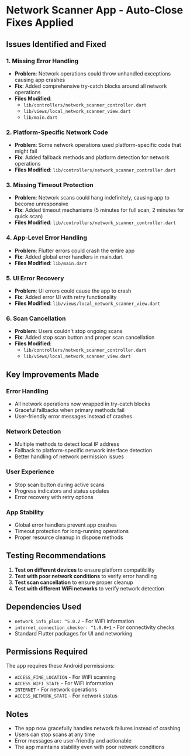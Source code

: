 # Network Scanner App - Auto-Close Fixes Applied

## Issues Identified and Fixed

### 1. **Missing Error Handling**
- **Problem**: Network operations could throw unhandled exceptions causing app crashes
- **Fix**: Added comprehensive try-catch blocks around all network operations
- **Files Modified**: 
  - `lib/controllers/network_scanner_controller.dart`
  - `lib/views/local_network_scanner_view.dart`
  - `lib/main.dart`

### 2. **Platform-Specific Network Code**
- **Problem**: Some network operations used platform-specific code that might fail
- **Fix**: Added fallback methods and platform detection for network operations
- **Files Modified**: `lib/controllers/network_scanner_controller.dart`

### 3. **Missing Timeout Protection**
- **Problem**: Network scans could hang indefinitely, causing app to become unresponsive
- **Fix**: Added timeout mechanisms (5 minutes for full scan, 2 minutes for quick scan)
- **Files Modified**: `lib/controllers/network_scanner_controller.dart`

### 4. **App-Level Error Handling**
- **Problem**: Flutter errors could crash the entire app
- **Fix**: Added global error handlers in main.dart
- **Files Modified**: `lib/main.dart`

### 5. **UI Error Recovery**
- **Problem**: UI errors could cause the app to crash
- **Fix**: Added error UI with retry functionality
- **Files Modified**: `lib/views/local_network_scanner_view.dart`

### 6. **Scan Cancellation**
- **Problem**: Users couldn't stop ongoing scans
- **Fix**: Added stop scan button and proper scan cancellation
- **Files Modified**: 
  - `lib/controllers/network_scanner_controller.dart`
  - `lib/views/local_network_scanner_view.dart`

## Key Improvements Made

### Error Handling
- All network operations now wrapped in try-catch blocks
- Graceful fallbacks when primary methods fail
- User-friendly error messages instead of crashes

### Network Detection
- Multiple methods to detect local IP address
- Fallback to platform-specific network interface detection
- Better handling of network permission issues

### User Experience
- Stop scan button during active scans
- Progress indicators and status updates
- Error recovery with retry options

### App Stability
- Global error handlers prevent app crashes
- Timeout protection for long-running operations
- Proper resource cleanup in dispose methods

## Testing Recommendations

1. **Test on different devices** to ensure platform compatibility
2. **Test with poor network conditions** to verify error handling
3. **Test scan cancellation** to ensure proper cleanup
4. **Test with different WiFi networks** to verify network detection

## Dependencies Used

- `network_info_plus: ^5.0.2` - For WiFi information
- `internet_connection_checker: ^1.0.0+1` - For connectivity checks
- Standard Flutter packages for UI and networking

## Permissions Required

The app requires these Android permissions:
- `ACCESS_FINE_LOCATION` - For WiFi scanning
- `ACCESS_WIFI_STATE` - For WiFi information
- `INTERNET` - For network operations
- `ACCESS_NETWORK_STATE` - For network status

## Notes

- The app now gracefully handles network failures instead of crashing
- Users can stop scans at any time
- Error messages are user-friendly and actionable
- The app maintains stability even with poor network conditions
